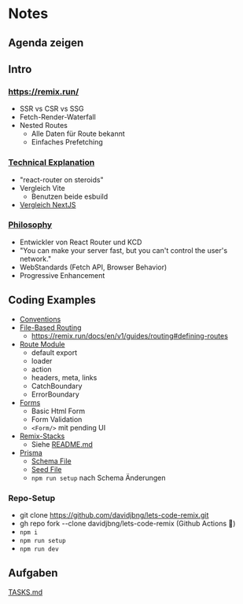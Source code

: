 # Notes

## Agenda zeigen

## Intro

### https://remix.run/

- SSR vs CSR vs SSG
- Fetch-Render-Waterfall
- Nested Routes
  - Alle Daten für Route bekannt
  - Einfaches Prefetching

### [Technical Explanation](https://remix.run/docs/en/v1/pages/technical-explanation)

- "react-router on steroids"
- Vergleich Vite
  - Benutzen beide esbuild
- [Vergleich NextJS](https://remix.run/blog/remix-vs-next)

### [Philosophy](https://remix.run/docs/en/v1/pages/philosophy)

- Entwickler von React Router und KCD
- "You can make your server fast, but you can't control the user's network."
- WebStandards (Fetch API, Browser Behavior)
- Progressive Enhancement

## Coding Examples

- [Conventions](https://remix.run/docs/en/v1/api/conventions)
- [File-Based Routing](https://remix.run/docs/en/v1/guides/routing)
  - https://remix.run/docs/en/v1/guides/routing#defining-routes
- [Route Module](https://remix.run/docs/en/v1/api/conventions#route-module-api)
  - default export
  - loader
  - action
  - headers, meta, links
  - CatchBoundary
  - ErrorBoundary
- [Forms](https://remix.run/docs/en/v1/guides/data-writes)
  - Basic Html Form
  - Form Validation
  - `<Form/>` mit pending UI
- [Remix-Stacks](https://remix.run/docs/en/v1/pages/stacks)
  - Siehe [README.md](../README.md)
- [Prisma](https://www.prisma.io/docs/concepts/components/prisma-schema#example)
  - [Schema File](../prisma/schema.prisma)
  - [Seed File](../prisma/seed.ts)
  - `npm run setup` nach Schema Änderungen

### Repo-Setup

- git clone https://github.com/davidjbng/lets-code-remix.git
- gh repo fork --clone davidjbng/lets-code-remix (Github Actions 🎉)
- `npm i`
- `npm run setup`
- `npm run dev`

## Aufgaben

[TASKS.md](../TASKS.md)

